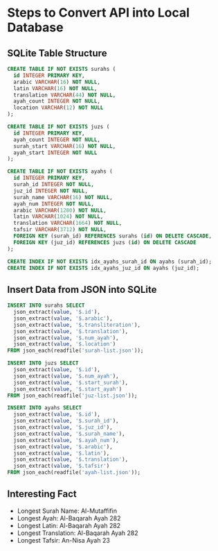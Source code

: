 
# Steps to Convert API into Local Database

## SQLite Table Structure

```sql
CREATE TABLE IF NOT EXISTS surahs (
  id INTEGER PRIMARY KEY,
  arabic VARCHAR(16) NOT NULL,
  latin VARCHAR(16) NOT NULL,
  translation VARCHAR(44) NOT NULL,
  ayah_count INTEGER NOT NULL,
  location VARCHAR(12) NOT NULL
);

CREATE TABLE IF NOT EXISTS juzs (
  id INTEGER PRIMARY KEY,
  ayah_count INTEGER NOT NULL,
  surah_start VARCHAR(16) NOT NULL,
  ayah_start INTEGER NOT NULL
);

CREATE TABLE IF NOT EXISTS ayahs (
  id INTEGER PRIMARY KEY,
  surah_id INTEGER NOT NULL,
  juz_id INTEGER NOT NULL,
  surah_name VARCHAR(16) NOT NULL,
  ayah_num INTEGER NOT NULL,
  arabic VARCHAR(1280) NOT NULL,
  latin VARCHAR(1024) NOT NULL,
  translation VARCHAR(1664) NOT NULL,
  tafsir VARCHAR(3712) NOT NULL,
  FOREIGN KEY (surah_id) REFERENCES surahs (id) ON DELETE CASCADE,
  FOREIGN KEY (juz_id) REFERENCES juzs (id) ON DELETE CASCADE
);

CREATE INDEX IF NOT EXISTS idx_ayahs_surah_id ON ayahs (surah_id);
CREATE INDEX IF NOT EXISTS idx_ayahs_juz_id ON ayahs (juz_id);
```

## Insert Data from JSON into SQLite
```sql
INSERT INTO surahs SELECT
  json_extract(value, '$.id'),
  json_extract(value, '$.arabic'),
  json_extract(value, '$.transliteration'),
  json_extract(value, '$.translation'),
  json_extract(value, '$.num_ayah'),
  json_extract(value, '$.location')
FROM json_each(readfile('surah-list.json'));

INSERT INTO juzs SELECT
  json_extract(value, '$.id'),
  json_extract(value, '$.num_ayah'),
  json_extract(value, '$.start_surah'),
  json_extract(value, '$.start_ayah')
FROM json_each(readfile('juz-list.json'));

INSERT INTO ayahs SELECT
  json_extract(value, '$.id'),
  json_extract(value, '$.surah_id'),
  json_extract(value, '$.juz_id'),
  json_extract(value, '$.surah_name'),
  json_extract(value, '$.ayah_num'),
  json_extract(value, '$.arabic'),
  json_extract(value, '$.latin'),
  json_extract(value, '$.translation'),
  json_extract(value, '$.tafsir')
FROM json_each(readfile('ayah-list.json'));
```

## Interesting Fact

 - Longest Surah Name: Al-Mutaffifin
 - Longest Ayah: Al-Baqarah Ayah 282
 - Longest Latin: Al-Baqarah Ayah 282
 - Longest Translation: Al-Baqarah Ayah 282
 - Longest Tafsir: An-Nisa Ayah 23

